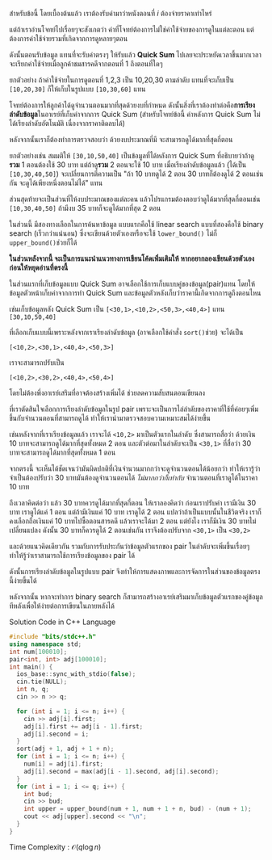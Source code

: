 สำหรับข้อนี้ โดยเบื้องต้นแล้ว เราต้องรับค่ามาว่าหนังตอนที่ $i$ ต้องจ่ายราคาเท่าไหร่ 

แต่ถ้าเราอ่านโจทย์ไปเรื่อยๆจะสังเกตว่า ค่าที่โจทย์ต้องการไม่ใช่ค่าใช้จ่ายของการดูในแต่ละตอน แต่ต้องการค่าใช้จ่ายรวมที่เกิดจากการดูหลายๆตอน

ดังนั้นตอนรับข้อมูล แทนที่จะรับค่าตรงๆ ให้รับแล้ว **Quick Sum** ไปเลยจะประหยัดเวลาขึ้นมากเวลาจะเรียกค่าใช้จ่ายเมื่อลูกค้าชมสารคดีจากตอนที่ 1 ถึงตอนที่ใดๆ

ยกตัวอย่าง ถ้าค่าใช้จ่ายในการดูตอนที่ 1,2,3 เป็น 10,20,30 ตามลำดับ แทนที่จะเก็บเป็น `[10,20,30]` ก็ให้เก็บในรูปแบบ `[10,30,60]` แทน

โจทย์ต้องการให้ลูกค้าได้ดูจำนวนตอนมากที่สุดด้วยงบที่กำหนด ดังนั้นสิ่งที่เราต้องทำต่อคือ**การเรียงลำดับข้อมูล**ในอาเรย์ที่เก็บค่าจากการ Quick Sum (สำหรับโจทย์ข้อนี้ ค่าหลังการ Quick Sum ไม่ได้เรียงลำดับอัตโนมัติ เนื่องจากราคาติดลบได้) 

หลังจากนั้นเราก็ต้องทำการตรวจสอบว่า ด้วยงบประมาณที่มี จะสามารถดูได้มากที่สุดกี่ตอน 

ยกตัวอย่างเช่น สมมติให้ `[30,10,50,40]` เป็นข้อมูลที่ได้หลังการ Quick Sum ที่อธิบายว่าถ้าดู**รวม** 1 ตอนต้องใช้ 30 บาท แต่ถ้าดู**รวม** 2 ตอนจะใช้ 10 บาท เมื่อเรียงลำดับข้อมูลแล้ว (ได้เป็น `[10,30,40,50]`) จะเปลี่ยนการตีความเป็น "ถ้า 10 บาทดูได้ 2 ตอน 30 บาทก็ต้องดูได้ 2 ตอนเช่นกัน จะดูได้เพียงหนึ่งตอนไม่ได้" แทน

ส่วนสุดท้ายจะเป็นส่วนที่ให้งบประมาณของแต่ละคน แล้วโปรแกรมต้องตอบว่าดูได้มากที่สุดกี่ตอนเช่น `[10,30,40,50]` ถ้ามีงบ 35 บาทก็จะดูได้มากที่สุด 2 ตอน

ในส่วนนี้ มีสองทางเลือกในการค้นหาข้อมูล แบบแรกคือใช้ linear search แบบที่สองคือใช้ binary search (เร็วกว่าแน่นอน) ซึ่งจะเขียนด้วยตัวเองหรือจะใช้ `lower_bound()` ไม่ก็ `upper_bound()`ช่วยก็ได้

**ในส่วนหลังจากนี้ จะเป็นการแนะนำแนวทางการเขียนโค้ดเพิ่มเติมให้ หากอยากลองเขียนด้วยตัวเองก่อนให้หยุดอ่านที่ตรงนี้** 

ในส่วนแรกที่เก็บข้อมูลแบบ Quick Sum อาจเลือกใช้การเก็บแบบคู่ของข้อมูล(pair)แทน โดยให้ข้อมูลตัวหน้าเก็บค่าจากการทำ Quick Sum และข้อมูลตัวหลังเก็บว่าราคานี้เกิดจากการดูถึงตอนไหน

เช่นเก็บข้อมูลหลัง Quick Sum เป็น `[<30,1>,<10,2>,<50,3>,<40,4>]` แทน `[30,10,50,40]`

ที่เลือกเก็บแบบนี้เพราะหลังจากเราเรียงลำดับข้อมูล (อาจเลือกใช้คำสั่ง `sort()`ช่วย) จะได้เป็น

`[<10,2>,<30,1>,<40,4>,<50,3>]` 

เราจะสามารถปรับเป็น

`[<10,2>,<30,2>,<40,4>,<50,4>]` 

โดยไม่ต้องพึ่งอาเรย์เสริมที่อาจต้องสร้างเพิ่มได้ ช่วยลดความสับสนตอนเขียนลง

ที่เราตัดสินใจเลือกการเรียงลำดับข้อมูลในรูป pair เพราะจะเป็นการไล่ลำดับของราคาที่ใช้ที่ค่อยๆเพิ่มขึ้นกับจำนวนตอนที่สามารถดูได้ ทำให้เรานำมาตรวจสอบความเหมาะสมได้ง่ายขึ้น

เช่นหลังจากที่เราเรียงข้อมูลแล้ว เราจะได้ `<10,2>` มาเป็นตัวแรกในลำดับ ซึ่งสามารถสื่อว่า ด้วยเงิน 10 บาทจะสามารถดูได้มากที่สุดทั้งหมด 2 ตอน และตัวต่อมาในลำดับจะเป็น `<30,1>` ที่สื่อว่า 30 บาทจะสามารถดูได้มากที่สุดทั้งหมด 1 ตอน 

จากตรงนี้ จะเห็นได้ชัดเจนว่ามันผิดปกติที่เงินจำนวนมากกว่าจะดูจำนวนตอนได้น้อยกว่า ทำให้เรารู้ว่าจำเป็นต้องปรับว่า 30 บาทมันต้องดูจำนวนตอนได้ *ไม่มากกว่าก็เท่ากับ* จำนวนตอนที่เราดูได้ในราคา 10 บาท

ถึงเวลาคิดต่อว่า แล้ว 30 บาทควรดูได้มากที่สุดกี่ตอน ให้เราลองคิดว่า ก่อนเราปรับค่า เรามีเงิน 30 บาท เราดูได้แค่ 1 ตอน แต่ถ้ามีเงินแค่ 10 บาท เราดูได้ 2 ตอน แปลว่าถ้าเป็นแบบนั้นในชีวิตจริง เราก็คงเลือกถือเงินแค่ 10 บาทไปซื้อตอนสารคดี แล้วเราจะได้มา 2 ตอน แต่ยังไง เราก็มีเงิน 30 บาทไม่เปลี่ยนแปลง ดังนั้น 30 บาทก็ควรดูได้ 2 ตอนเช่นกัน เราจึงต้องปรับจาก `<30,1>` เป็น `<30,2>`

และด้วยแนวคิดเดียวกัน รวมกับการรับประกันว่าข้อมูลตัวแรกของ pair ในลำดับจะเพิ่มขึ้นเรื่อยๆ ทำให้รู้ว่าเราสามารถใช้การเรียงข้อมูลของ pair ได้

ดังนั้นการเรียงลำดับข้อมูลในรูปแบบ pair จึงทำให้การแสดงภาพและการจัดการในส่วนของข้อมูลตรงนี้ง่ายขึ้นได้

หลังจากนั้น หากจะทำการ binary search ก็สามารถสร้างอาเรย์เสริมมาเก็บข้อมูลตัวแรกของคู่ข้อมูลทีหลังเพื่อให้ง่ายต่อการเขียนในภายหลังได้

Solution Code in C++ Language

```cpp
#include "bits/stdc++.h"
using namespace std;
int num[100010];
pair<int, int> adj[100010];
int main() {
  ios_base::sync_with_stdio(false);
  cin.tie(NULL);
  int n, q;
  cin >> n >> q;

  for (int i = 1; i <= n; i++) {
    cin >> adj[i].first;
    adj[i].first += adj[i - 1].first;
    adj[i].second = i;
  }
  sort(adj + 1, adj + 1 + n);
  for (int i = 1; i <= n; i++) {
    num[i] = adj[i].first;
    adj[i].second = max(adj[i - 1].second, adj[i].second);
  }
  for (int i = 1; i <= q; i++) {
    int bud;
    cin >> bud;
    int upper = upper_bound(num + 1, num + 1 + n, bud) - (num + 1);
    cout << adj[upper].second << "\n";
  }
}
```
Time Complexity : $\mathcal{O}{(q\log n)}$
